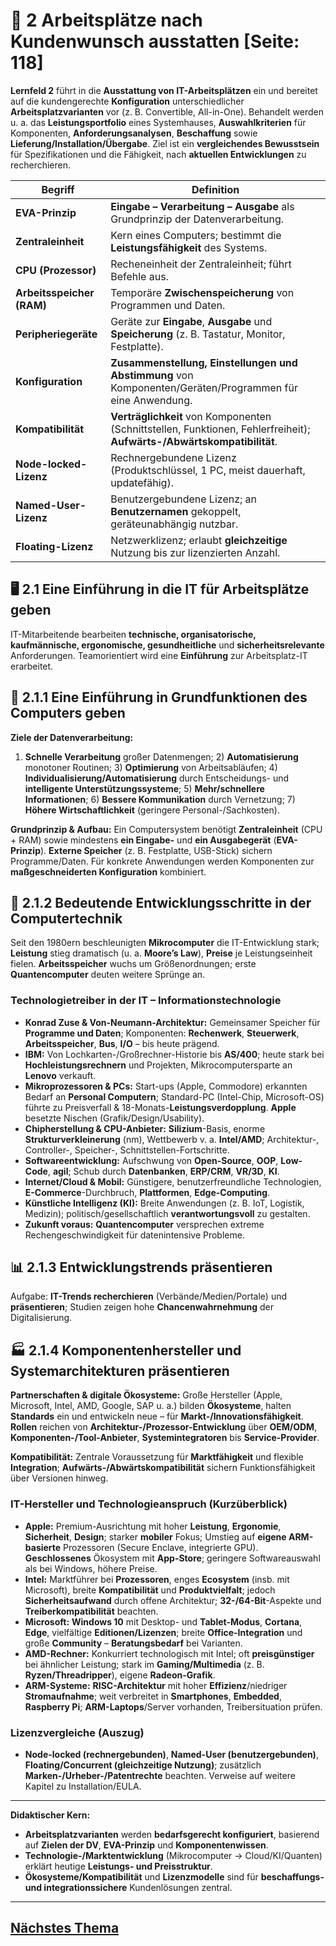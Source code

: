 # 🧩 2 Arbeitsplätze nach Kundenwunsch ausstatten [Seite: 118]

**Lernfeld 2** führt in die **Ausstattung von IT-Arbeitsplätzen** ein und bereitet auf die kundengerechte **Konfiguration** unterschiedlicher **Arbeitsplatzvarianten** vor (z. B. Convertible, All-in-One). Behandelt werden u. a. das **Leistungsportfolio** eines Systemhauses, **Auswahlkriterien** für Komponenten, **Anforderungsanalysen**, **Beschaffung** sowie **Lieferung/Installation/Übergabe**. Ziel ist ein **vergleichendes Bewusstsein** für Spezifikationen und die Fähigkeit, nach **aktuellen Entwicklungen** zu recherchieren. 

| Begriff                   | Definition                                                                                                              |
| ------------------------- | ----------------------------------------------------------------------------------------------------------------------- |
| **EVA-Prinzip**           | **Eingabe – Verarbeitung – Ausgabe** als Grundprinzip der Datenverarbeitung.                                            |
| **Zentraleinheit**        | Kern eines Computers; bestimmt die **Leistungsfähigkeit** des Systems.                                                  |
| **CPU (Prozessor)**       | Recheneinheit der Zentraleinheit; führt Befehle aus.                                                                    |
| **Arbeitsspeicher (RAM)** | Temporäre **Zwischenspeicherung** von Programmen und Daten.                                                             |
| **Peripheriegeräte**      | Geräte zur **Eingabe**, **Ausgabe** und **Speicherung** (z. B. Tastatur, Monitor, Festplatte).                          |
| **Konfiguration**         | **Zusammenstellung, Einstellungen und Abstimmung** von Komponenten/Geräten/Programmen für eine Anwendung.               |
| **Kompatibilität**        | **Verträglichkeit** von Komponenten (Schnittstellen, Funktionen, Fehlerfreiheit); **Aufwärts-/Abwärtskompatibilität**.  |
| **Node-locked-Lizenz**    | Rechnergebundene Lizenz (Produktschlüssel, 1 PC, meist dauerhaft, updatefähig).                                         |
| **Named-User-Lizenz**     | Benutzergebundene Lizenz; an **Benutzernamen** gekoppelt, geräteunabhängig nutzbar.                                     |
| **Floating-Lizenz**       | Netzwerklizenz; erlaubt **gleichzeitige** Nutzung bis zur lizenzierten Anzahl.                                          |

## 🖥️ 2.1 Eine Einführung in die IT für Arbeitsplätze geben

IT-Mitarbeitende bearbeiten **technische, organisatorische, kaufmännische, ergonomische, gesundheitliche** und **sicherheitsrelevante** Anforderungen. Teamorientiert wird eine **Einführung** zur Arbeitsplatz-IT erarbeitet. 

## 🧠 2.1.1 Eine Einführung in Grundfunktionen des Computers geben

**Ziele der Datenverarbeitung:**

1. **Schnelle Verarbeitung** großer Datenmengen; 2) **Automatisierung** monotoner Routinen; 3) **Optimierung** von Arbeitsabläufen; 4) **Individualisierung/Automatisierung** durch Entscheidungs- und **intelligente Unterstützungssysteme**; 5) **Mehr/schnellere Informationen**; 6) **Bessere Kommunikation** durch Vernetzung; 7) **Höhere Wirtschaftlichkeit** (geringere Personal-/Sachkosten). 

**Grundprinzip & Aufbau:** Ein Computersystem benötigt **Zentraleinheit** (CPU + RAM) sowie mindestens **ein Eingabe-** und **ein Ausgabegerät** (**EVA-Prinzip**). **Externe Speicher** (z. B. Festplatte, USB-Stick) sichern Programme/Daten. Für konkrete Anwendungen werden Komponenten zur **maßgeschneiderten Konfiguration** kombiniert. 

## 🚀 2.1.2 Bedeutende Entwicklungsschritte in der Computertechnik

Seit den 1980ern beschleunigten **Mikrocomputer** die IT-Entwicklung stark; **Leistung** stieg dramatisch (u. a. **Moore’s Law**), **Preise** je Leistungseinheit fielen. **Arbeitsspeicher** wuchs um Größenordnungen; erste **Quantencomputer** deuten weitere Sprünge an. 

### Technologietreiber in der IT – Informationstechnologie

* **Konrad Zuse & Von-Neumann-Architektur:** Gemeinsamer Speicher für **Programme und Daten**; Komponenten: **Rechenwerk**, **Steuerwerk**, **Arbeitsspeicher**, **Bus**, **I/O** – bis heute prägend. 
* **IBM:** Von Lochkarten-/Großrechner-Historie bis **AS/400**; heute stark bei **Hochleistungsrechnern** und Projekten, Mikrocomputersparte an **Lenovo** verkauft. 
* **Mikroprozessoren & PCs:** Start-ups (Apple, Commodore) erkannten Bedarf an **Personal Computern**; Standard-PC (Intel-Chip, Microsoft-OS) führte zu Preisverfall & 18-Monats-**Leistungsverdopplung**. **Apple** besetzte Nischen (Grafik/Design/Usability). 
* **Chipherstellung & CPU-Anbieter:** **Silizium**-Basis, enorme **Strukturverkleinerung** (nm), Wettbewerb v. a. **Intel/AMD**; Architektur-, Controller-, Speicher-, Schnittstellen-Fortschritte. 
* **Softwareentwicklung:** Aufschwung von **Open-Source**, **OOP**, **Low-Code**, **agil**; Schub durch **Datenbanken**, **ERP/CRM**, **VR/3D**, **KI**. 
* **Internet/Cloud & Mobil:** Günstigere, benutzerfreundliche Technologien, **E-Commerce**-Durchbruch, **Plattformen**, **Edge-Computing**. 
* **Künstliche Intelligenz (KI):** Breite Anwendungen (z. B. IoT, Logistik, Medizin); politisch/gesellschaftlich **verantwortungsvoll** zu gestalten. 
* **Zukunft voraus:** **Quantencomputer** versprechen extreme Rechengeschwindigkeit für datenintensive Probleme. 

## 📊 2.1.3 Entwicklungstrends präsentieren

Aufgabe: **IT-Trends recherchieren** (Verbände/Medien/Portale) und **präsentieren**; Studien zeigen hohe **Chancenwahrnehmung** der Digitalisierung. 

## 🏭 2.1.4 Komponentenhersteller und Systemarchitekturen präsentieren

**Partnerschaften & digitale Ökosysteme:** Große Hersteller (Apple, Microsoft, Intel, AMD, Google, SAP u. a.) bilden **Ökosysteme**, halten **Standards** ein und entwickeln neue – für **Markt-/Innovationsfähigkeit**. **Rollen** reichen von **Architektur-/Prozessor-Entwicklung** über **OEM/ODM**, **Komponenten-/Tool-Anbieter**, **Systemintegratoren** bis **Service-Provider**. 

**Kompatibilität:** Zentrale Voraussetzung für **Marktfähigkeit** und flexible **Integration**; **Aufwärts-/Abwärtskompatibilität** sichern Funktionsfähigkeit über Versionen hinweg. 

### IT-Hersteller und Technologieanspruch (Kurzüberblick)

* **Apple:** Premium-Ausrichtung mit hoher **Leistung**, **Ergonomie**, **Sicherheit**, **Design**; starker **mobiler** Fokus; Umstieg auf **eigene ARM-basierte** Prozessoren (Secure Enclave, integrierte GPU). **Geschlossenes** Ökosystem mit **App-Store**; geringere Softwareauswahl als bei Windows, höhere Preise. 
* **Intel:** Marktführer bei **Prozessoren**, enges **Ecosystem** (insb. mit Microsoft), breite **Kompatibilität** und **Produktvielfalt**; jedoch **Sicherheitsaufwand** durch offene Architektur; **32-/64-Bit**-Aspekte und **Treiberkompatibilität** beachten. 
* **Microsoft:** **Windows 10** mit Desktop- und **Tablet-Modus**, **Cortana**, **Edge**, vielfältige **Editionen/Lizenzen**; breite **Office-Integration** und große **Community** – **Beratungsbedarf** bei Varianten. 
* **AMD-Rechner:** Konkurriert technologisch mit Intel; oft **preisgünstiger** bei ähnlicher Leistung; stark im **Gaming/Multimedia** (z. B. **Ryzen/Threadripper**), eigene **Radeon-Grafik**. 
* **ARM-Systeme:** **RISC-Architektur** mit hoher **Effizienz**/niedriger **Stromaufnahme**; weit verbreitet in **Smartphones**, **Embedded**, **Raspberry Pi**; **ARM-Laptops**/Server vorhanden, Treibersituation prüfen. 

### Lizenzvergleiche (Auszug)

* **Node-locked (rechnergebunden)**, **Named-User (benutzergebunden)**, **Floating/Concurrent (gleichzeitige Nutzung)**; zusätzlich **Marken-/Urheber-/Patentrechte** beachten. Verweise auf weitere Kapitel zu Installation/EULA. 

---

**Didaktischer Kern:**

* **Arbeitsplatzvarianten** werden **bedarfsgerecht konfiguriert**, basierend auf **Zielen der DV**, **EVA-Prinzip** und **Komponentenwissen**.
* **Technologie-/Marktentwicklung** (Mikrocomputer → Cloud/KI/Quanten) erklärt heutige **Leistungs- und Preisstruktur**.
* **Ökosysteme/Kompatibilität** und **Lizenzmodelle** sind für **beschaffungs- und integrationssichere** Kundenlösungen zentral.

---

## [Nächstes Thema](./2.1_Eine_Einfuehrung_in_die_IT_fuer_Arbeitsplaetze_geben/2.1_Eine_Einfuehrung_in_die_IT_fuer_Arbeitsplaetze_geben.md)